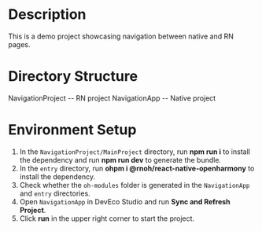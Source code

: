 # Description
This is a demo project showcasing navigation between native and RN pages.


# Directory Structure
NavigationProject -- RN project 
NavigationApp -- Native project


# Environment Setup
1. In the `NavigationProject/MainProject` directory, run **npm run i** to install the dependency and run **npm run dev** to generate the bundle.
2. In the `entry` directory, run **ohpm i @rnoh/react-native-openharmony** to install the dependency.
3. Check whether the `oh-modules` folder is generated in the `NavigationApp` and `entry` directories.
4. Open `NavigationApp` in DevEco Studio and run **Sync and Refresh Project**.
5. Click **run** in the upper right corner to start the project.
